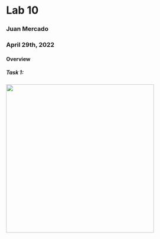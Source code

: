 # Lab 10

### Juan Mercado
### April 29th, 2022

#### Overview

##### Task 1:

<img src="" width="400">
